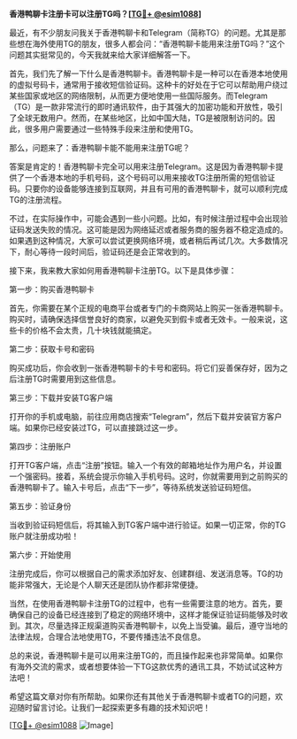 **香港鸭聊卡注册卡可以注册TG吗？[[TG💪+ @esim1088](https://t.me/s/esim1088)]**

最近，有不少朋友问我关于香港鸭聊卡和Telegram（简称TG）的问题。尤其是那些想在海外使用TG的朋友，很多人都会问：“香港鸭聊卡能用来注册TG吗？”这个问题其实挺常见的，今天我就来给大家详细解答一下。

首先，我们先了解一下什么是香港鸭聊卡。香港鸭聊卡是一种可以在香港本地使用的虚拟号码卡，通常用于接收短信验证码。这种卡的好处在于它可以帮助用户绕过某些国家或地区的网络限制，从而更方便地使用一些国际服务。而Telegram（TG）是一款非常流行的即时通讯软件，由于其强大的加密功能和开放性，吸引了全球无数用户。然而，在某些地区，比如中国大陆，TG是被限制访问的。因此，很多用户需要通过一些特殊手段来注册和使用TG。

那么，问题来了：香港鸭聊卡能不能用来注册TG呢？

答案是肯定的！香港鸭聊卡完全可以用来注册Telegram。这是因为香港鸭聊卡提供了一个香港本地的手机号码，这个号码可以用来接收TG注册所需的短信验证码。只要你的设备能够连接到互联网，并且有可用的香港鸭聊卡，就可以顺利完成TG的注册流程。

不过，在实际操作中，可能会遇到一些小问题。比如，有时候注册过程中会出现验证码发送失败的情况。这可能是因为网络延迟或者服务商的服务器不稳定造成的。如果遇到这种情况，大家可以尝试更换网络环境，或者稍后再试几次。大多数情况下，耐心等待一段时间后，验证码还是会正常收到的。

接下来，我来教大家如何用香港鸭聊卡注册TG。以下是具体步骤：

第一步：购买香港鸭聊卡

首先，你需要在某个正规的电商平台或者专门的卡商网站上购买一张香港鸭聊卡。购买时，请确保选择信誉良好的商家，以避免买到假卡或者无效卡。一般来说，这些卡的价格不会太贵，几十块钱就能搞定。

第二步：获取卡号和密码

购买成功后，你会收到一张香港鸭聊卡的卡号和密码。将它们妥善保存好，因为之后注册TG时需要用到这些信息。

第三步：下载并安装TG客户端

打开你的手机或电脑，前往应用商店搜索“Telegram”，然后下载并安装官方客户端。如果你已经安装过TG，可以直接跳过这一步。

第四步：注册账户

打开TG客户端，点击“注册”按钮。输入一个有效的邮箱地址作为用户名，并设置一个强密码。接着，系统会提示你输入手机号码。这时，你就需要用到之前购买的香港鸭聊卡了。输入卡号后，点击“下一步”，等待系统发送验证码短信。

第五步：验证身份

当收到验证码短信后，将其输入到TG客户端中进行验证。如果一切正常，你的TG账户就注册成功啦！

第六步：开始使用

注册完成后，你可以根据自己的需求添加好友、创建群组、发送消息等。TG的功能非常强大，无论是个人聊天还是团队协作都非常便捷。

当然，在使用香港鸭聊卡注册TG的过程中，也有一些需要注意的地方。首先，要确保自己的设备已经连接到了稳定的网络环境中，这样才能保证验证码能够及时收到。其次，尽量选择正规渠道购买香港鸭聊卡，以免上当受骗。最后，遵守当地的法律法规，合理合法地使用TG，不要传播违法不良信息。

总的来说，香港鸭聊卡是可以用来注册TG的，而且操作起来也非常简单。如果你有海外交流的需求，或者想要体验一下TG这款优秀的通讯工具，不妨试试这种方法吧！

希望这篇文章对你有所帮助。如果你还有其他关于香港鸭聊卡或者TG的问题，欢迎随时留言讨论。让我们一起探索更多有趣的技术知识吧！

[[TG💪+ @esim1088](https://t.me/s/esim1088) ![Image](https://i.postimg.cc/4NQfJmqS/Snipaste-2025-05-13-00-14-12.png)]